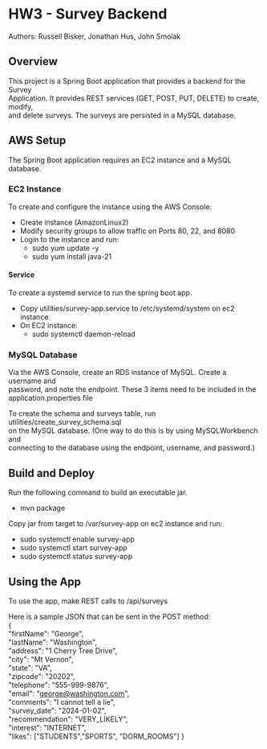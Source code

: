 # HW3 - Survey Backend
Authors: Russell Bisker, Jonathan Hus, John Smolak

## Overview
This project is a Spring Boot application that provides a backend for the Survey \
Application. It provides REST services (GET, POST, PUT, DELETE) to create, modify, \
and delete surveys. The surveys are persisted in a MySQL database.

## AWS Setup
The Spring Boot application requires an EC2 instance and a MySQL database.
### EC2 Instance
To create and configure the instance using the AWS Console:
- Create instance (AmazonLinux2)
- Modify security groups to allow traffic on Ports 80, 22, and 8080
- Login to the instance and run:
  - sudo yum update -y
  - sudo yum install java-21
#### Service
To create a systemd service to run the spring boot app.
- Copy utilities/survey-app.service to /etc/systemd/system on ec2 instance
- On EC2 instance:
  - sudo systemctl daemon-reload
### MySQL Database
Via the AWS Console, create an RDS instance of MySQL. Create a username and \
password, and note the endpoint. These 3 items need to be included in the \
application.properties file

To create the schema and surveys table, run utilities/create_survey_schema.sql \
on the MySQL database. (One way to do this is by using MySQLWorkbench and \
connecting to the database using the endpoint, username, and password.)

## Build and Deploy
Run the following command to build an executable jar.
- mvn package

Copy jar from target to /var/survey-app on ec2 instance and run:
- sudo systemctl enable survey-app
- sudo systemctl start survey-app
- sudo systemctl status survey-app

## Using the App
To use the app, make REST calls to /api/surveys

Here is a sample JSON that can be sent in the POST method:\
{   
"firstName": "George",\
"lastName": "Washington",\
"address": "1 Cherry Tree Drive",\
"city": "Mt Vernon",\
"state": "VA",\
"zipcode": "20202",\
"telephone": "555-999-9876",\
"email": "george@washington.com",\
"comments": "I cannot tell a lie",\
"survey_date": "2024-01-02",\
"recommendation": "VERY_LIKELY",\
"interest": "INTERNET",\
"likes": ["STUDENTS","SPORTS", "DORM_ROOMS"]
}